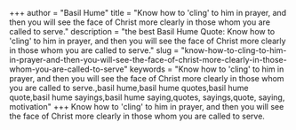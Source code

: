 +++
author = "Basil Hume"
title = "Know how to 'cling' to him in prayer, and then you will see the face of Christ more clearly in those whom you are called to serve."
description = "the best Basil Hume Quote: Know how to 'cling' to him in prayer, and then you will see the face of Christ more clearly in those whom you are called to serve."
slug = "know-how-to-cling-to-him-in-prayer-and-then-you-will-see-the-face-of-christ-more-clearly-in-those-whom-you-are-called-to-serve"
keywords = "Know how to 'cling' to him in prayer, and then you will see the face of Christ more clearly in those whom you are called to serve.,basil hume,basil hume quotes,basil hume quote,basil hume sayings,basil hume saying,quotes, sayings,quote, saying, motivation"
+++
Know how to 'cling' to him in prayer, and then you will see the face of Christ more clearly in those whom you are called to serve.
